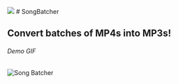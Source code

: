 ![](https://i.postimg.cc/W1Q55DLd/songbatcher.png) # SongBatcher
## Convert batches of MP4s into MP3s!

###### Demo GIF
![Song Batcher](https://i.postimg.cc/3x7Rm1WN/songbatcherdemo.gif)


